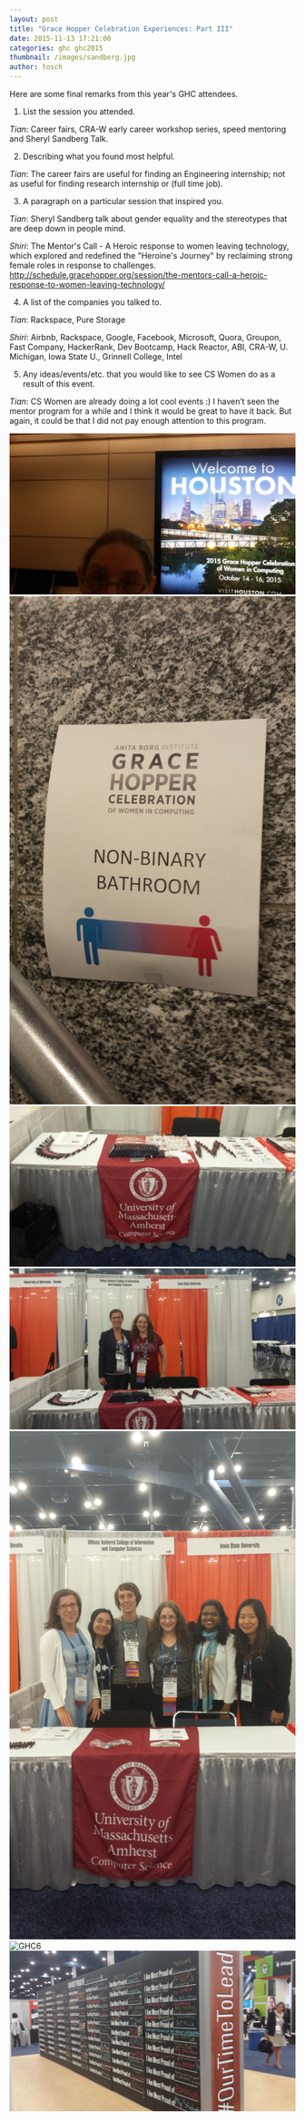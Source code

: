 ```yaml
---
layout: post
title: "Grace Hopper Celebration Experiences: Part III"
date: 2015-11-13 17:21:00
categories: ghc ghc2015
thumbnail: /images/sandberg.jpg
author: tosch
---
```


Here are some final remarks from this year's GHC attendees. 

1) List the session you attended.

*Tian*: Career fairs, CRA-W early career workshop series, speed mentoring and Sheryl Sandberg Talk. 

2) Describing what you found most helpful.

*Tian*: The career fairs are useful for finding an Engineering internship; not as useful for finding research internship or (full time job). 


3) A paragraph on a particular session that inspired you.

*Tian*: Sheryl Sandberg talk about gender equality and the stereotypes that are deep down in people mind. 

*Shiri*: The Mentor's Call - A Heroic response to women leaving technology, which explored and redefined the "Heroine's Journey" by reclaiming strong female roles in response to challenges.
http://schedule.gracehopper.org/session/the-mentors-call-a-heroic-response-to-women-leaving-technology/


4) A list of the companies you talked to.

*Tian*: Rackspace, Pure Storage 

*Shiri*: Airbnb, Rackspace, Google, Facebook, Microsoft, Quora, Groupon, Fast Company, HackerRank, Dev Bootcamp, Hack Reactor, ABI, CRA-W, U. Michigan, Iowa State U., Grinnell College, Intel

5) Any ideas/events/etc. that you would like to see CS Women do as a result of this event.

*Tian*: CS Women are already doing a lot cool events :) I haven’t seen the mentor program for a while and I think it would be great to have it back. But again, it could be that I did not pay enough attention to this program. 

![GHC1](/images/ghc2015-1.jpg)
![GHC2](/images/ghc2015-2.jpg)
![GHC3](/images/ghc2015-3.jpg)
![GHC4](/images/ghc2015-4.jpg)
![GHC5](/images/ghc2015-5.jpg)
![GHC6](/images/ghc2015-6.jpg)
![GHC7](/images/ghc2015-7.jpg)
